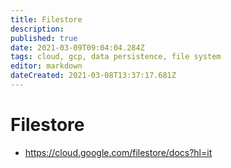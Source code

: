 ```yaml
---
title: Filestore
description: 
published: true
date: 2021-03-09T09:04:04.284Z
tags: cloud, gcp, data persistence, file system
editor: markdown
dateCreated: 2021-03-08T13:37:17.681Z
---
```


# Filestore
- https://cloud.google.com/filestore/docs?hl=it